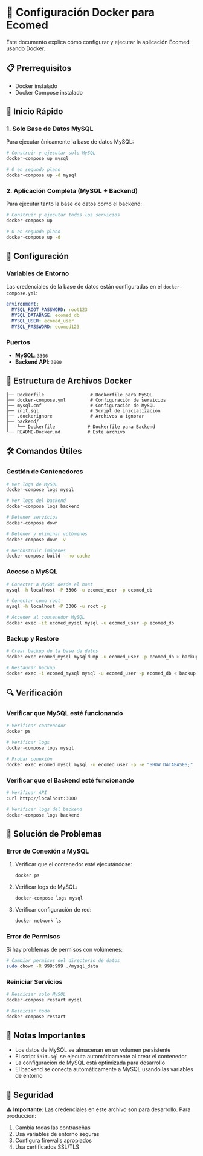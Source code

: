 # 🐳 Configuración Docker para Ecomed

Este documento explica cómo configurar y ejecutar la aplicación Ecomed usando Docker.

## 📋 Prerrequisitos

- Docker instalado
- Docker Compose instalado

## 🚀 Inicio Rápido

### 1. Solo Base de Datos MySQL

Para ejecutar únicamente la base de datos MySQL:

```bash
# Construir y ejecutar solo MySQL
docker-compose up mysql

# O en segundo plano
docker-compose up -d mysql
```

### 2. Aplicación Completa (MySQL + Backend)

Para ejecutar tanto la base de datos como el backend:

```bash
# Construir y ejecutar todos los servicios
docker-compose up

# O en segundo plano
docker-compose up -d
```

## 🔧 Configuración

### Variables de Entorno

Las credenciales de la base de datos están configuradas en el `docker-compose.yml`:

```yaml
environment:
  MYSQL_ROOT_PASSWORD: root123
  MYSQL_DATABASE: ecomed_db
  MYSQL_USER: ecomed_user
  MYSQL_PASSWORD: ecomed123
```

### Puertos

- **MySQL**: `3306`
- **Backend API**: `3000`

## 📁 Estructura de Archivos Docker

```
├── Dockerfile                 # Dockerfile para MySQL
├── docker-compose.yml         # Configuración de servicios
├── mysql.cnf                  # Configuración de MySQL
├── init.sql                   # Script de inicialización
├── .dockerignore              # Archivos a ignorar
├── backend/
│   └── Dockerfile            # Dockerfile para Backend
└── README-Docker.md          # Este archivo
```

## 🛠️ Comandos Útiles

### Gestión de Contenedores

```bash
# Ver logs de MySQL
docker-compose logs mysql

# Ver logs del backend
docker-compose logs backend

# Detener servicios
docker-compose down

# Detener y eliminar volúmenes
docker-compose down -v

# Reconstruir imágenes
docker-compose build --no-cache
```

### Acceso a MySQL

```bash
# Conectar a MySQL desde el host
mysql -h localhost -P 3306 -u ecomed_user -p ecomed_db

# Conectar como root
mysql -h localhost -P 3306 -u root -p

# Acceder al contenedor MySQL
docker exec -it ecomed_mysql mysql -u ecomed_user -p ecomed_db
```

### Backup y Restore

```bash
# Crear backup de la base de datos
docker exec ecomed_mysql mysqldump -u ecomed_user -p ecomed_db > backup.sql

# Restaurar backup
docker exec -i ecomed_mysql mysql -u ecomed_user -p ecomed_db < backup.sql
```

## 🔍 Verificación

### Verificar que MySQL esté funcionando

```bash
# Verificar contenedor
docker ps

# Verificar logs
docker-compose logs mysql

# Probar conexión
docker exec ecomed_mysql mysql -u ecomed_user -p -e "SHOW DATABASES;"
```

### Verificar que el Backend esté funcionando

```bash
# Verificar API
curl http://localhost:3000

# Verificar logs del backend
docker-compose logs backend
```

## 🚨 Solución de Problemas

### Error de Conexión a MySQL

1. Verificar que el contenedor esté ejecutándose:
   ```bash
   docker ps
   ```

2. Verificar logs de MySQL:
   ```bash
   docker-compose logs mysql
   ```

3. Verificar configuración de red:
   ```bash
   docker network ls
   ```

### Error de Permisos

Si hay problemas de permisos con volúmenes:

```bash
# Cambiar permisos del directorio de datos
sudo chown -R 999:999 ./mysql_data
```

### Reiniciar Servicios

```bash
# Reiniciar solo MySQL
docker-compose restart mysql

# Reiniciar todo
docker-compose restart
```

## 📝 Notas Importantes

- Los datos de MySQL se almacenan en un volumen persistente
- El script `init.sql` se ejecuta automáticamente al crear el contenedor
- La configuración de MySQL está optimizada para desarrollo
- El backend se conecta automáticamente a MySQL usando las variables de entorno

## 🔐 Seguridad

⚠️ **Importante**: Las credenciales en este archivo son para desarrollo. Para producción:

1. Cambia todas las contraseñas
2. Usa variables de entorno seguras
3. Configura firewalls apropiados
4. Usa certificados SSL/TLS 